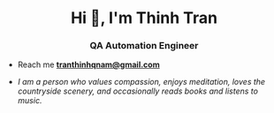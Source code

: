 <h1 align="center">Hi 👋, I'm Thinh Tran</h1>
<h3 align="center">QA Automation Engineer</h3>

- Reach me **tranthinhqnam@gmail.com**

- *I am a person who values compassion, enjoys meditation, loves the countryside scenery, and occasionally reads books and listens to music.*


